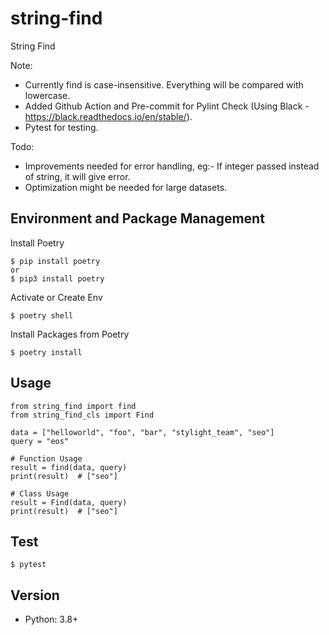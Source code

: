 # string-find
String Find

Note:
* Currently find is case-insensitive. Everything will be compared with lowercase.
* Added Github Action and Pre-commit for Pylint Check (Using Black - https://black.readthedocs.io/en/stable/).
* Pytest for testing.

Todo:
* Improvements needed for error handling, eg:- If integer passed instead of string, it will give error.
* Optimization might be needed for large datasets.

## Environment and Package Management
Install Poetry

    $ pip install poetry
    or
    $ pip3 install poetry

Activate or Create Env

    $ poetry shell

Install Packages from Poetry

    $ poetry install

## Usage

    from string_find import find
    from string_find_cls import Find

    data = ["helloworld", "foo", "bar", "stylight_team", "seo"]
    query = "eos"

    # Function Usage
    result = find(data, query)
    print(result)  # ["seo"]

    # Class Usage
    result = Find(data, query)
    print(result)  # ["seo"]

## Test

    $ pytest

## Version
* Python: 3.8+

